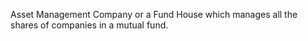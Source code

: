Asset Management Company or a Fund House which manages all the shares of companies in a mutual fund.